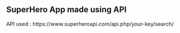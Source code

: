 ## SuperHero App made using API
<p> API used : https://www.superheroapi.com/api.php/your-key/search/</p>

